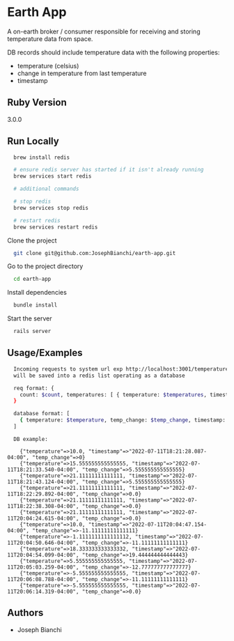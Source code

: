 
# Earth App

A on-earth broker / consumer responsible for receiving and storing temperature data from space.

DB records should include temperature data with the following properties:

* temperature (celsius)
* change in temperature from last temperature
* timestamp

## Ruby Version
3.0.0


## Run Locally

```bash
  brew install redis

  # ensure redis server has started if it isn't already running
  brew services start redis

  # additional commands

  # stop redis
  brew services stop redis

  # restart redis
  brew services restart redis
```

Clone the project

```bash
  git clone git@github.com:JosephBianchi/earth-app.git
```

Go to the project directory

```bash
  cd earth-app
```

Install dependencies

```bash
  bundle install
```

Start the server

```bash
  rails server
```






## Usage/Examples

```bash
  Incoming requests to system url exp http://localhost:3001/temperatures
  will be saved into a redis list operating as a database

  req format: {
    count: $count, temperatures: [ { temperature: $temperatures, timestamp: $timestamp }, ]
  }

  database format: [
    { temperature: $temperature, temp_change: $temp_change, timestamp: $timestamp},
  ]
```

```bin
  DB example:

    {"temperature"=>10.0, "timestamp"=>"2022-07-11T18:21:28.087-04:00", "temp_change"=>0}
    {"temperature"=>15.555555555555555, "timestamp"=>"2022-07-11T18:21:33.540-04:00", "temp_change"=>5.555555555555555}
    {"temperature"=>21.11111111111111, "timestamp"=>"2022-07-11T18:21:43.124-04:00", "temp_change"=>5.555555555555555}
    {"temperature"=>21.11111111111111, "timestamp"=>"2022-07-11T18:22:29.892-04:00", "temp_change"=>0.0}
    {"temperature"=>21.11111111111111, "timestamp"=>"2022-07-11T18:22:38.308-04:00", "temp_change"=>0.0}
    {"temperature"=>21.11111111111111, "timestamp"=>"2022-07-11T20:04:24.615-04:00", "temp_change"=>0.0}
    {"temperature"=>10.0, "timestamp"=>"2022-07-11T20:04:47.154-04:00", "temp_change"=>-11.11111111111111}
    {"temperature"=>-1.1111111111111112, "timestamp"=>"2022-07-11T20:04:50.646-04:00", "temp_change"=>-11.11111111111111}
    {"temperature"=>18.333333333333332, "timestamp"=>"2022-07-11T20:04:54.099-04:00", "temp_change"=>19.444444444444443}
    {"temperature"=>5.555555555555555, "timestamp"=>"2022-07-11T20:05:03.259-04:00", "temp_change"=>-12.777777777777777}
    {"temperature"=>-5.555555555555555, "timestamp"=>"2022-07-11T20:06:08.788-04:00", "temp_change"=>-11.11111111111111}
    {"temperature"=>-5.555555555555555, "timestamp"=>"2022-07-11T20:06:14.319-04:00", "temp_change"=>0.0}
```


## Authors

- Joseph Bianchi
